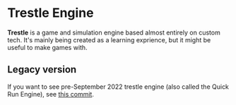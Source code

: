 # Trestle Engine

**Trestle** is a game and simulation engine based almost entirely on custom tech. It's mainly being created as a learning exprience, but it might be useful to make games with.

## Legacy version

If you want to see pre-September 2022 trestle engine (also called the Quick Run Engine), see [this commit](https://github.com/knot126/Trestle/tree/8f85bad8520ee02478646330aab503bf942e9694).

